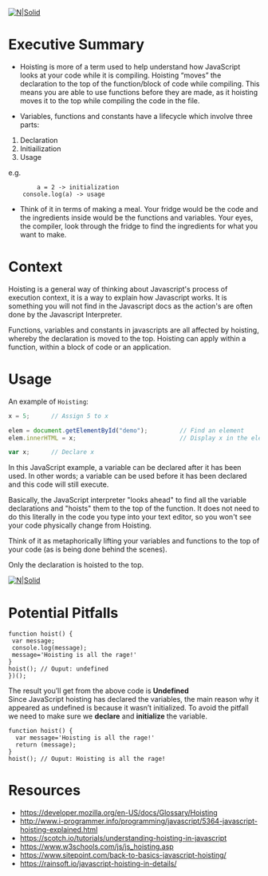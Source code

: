 [![N|Solid](http://blog.guinatal.com/wp-content/uploads/2015/10/hoisting.jpg)](https://nodesource.com/products/nsolid)
# Executive Summary

 - Hoisting is more of a term used to help understand how JavaScript looks at your code while it is compiling. Hoisting “moves” the declaration to the top of the function/block of code while compiling. This means you are able to use functions before they are made, as it hoisting moves it to the top while compiling the code in the file.

- Variables, functions and constants have a lifecycle which involve three parts:

1) Declaration
2) Initiailization
3) Usage

e.g.
```    var a  -> declaration
        a = 2 -> initialization
    console.log(a) -> usage
```
- Think of it in terms of making a meal. Your fridge would be the code and the ingredients inside would be the functions and variables. Your eyes, the compiler, look through the fridge to find the ingredients for what you want to make.


# Context

Hoisting is a general way of thinking about Javascript's process of execution context, it is a way to explain how Javascript works.  It is something you will not find in the Javascript docs as the action's are often done by the Javascript Interpreter.

Functions, variables and constants in javascripts are all affected by hoisting, whereby the declaration is moved to the top. Hoisting can apply within a function, within a block of code or an application.

# Usage

An example of `Hoisting`:
```js
x = 5;      // Assign 5 to x

elem = document.getElementById("demo");         // Find an element 
elem.innerHTML = x;                             // Display x in the element

var x;      // Declare x
```

In this JavaScript example, a variable can be declared after it has been used. In other words; a variable can be used before it has been declared and this code will still execute.

Basically, the JavaScript interpreter "looks ahead" to find all the variable declarations and "hoists" them to the top of the function. It does not need to do this literally in the code you type into your text editor, so you won't see your code physically change from Hoisting.

Think of it as metaphorically lifting your variables and functions to the top of your code (as is being done behind the scenes).

Only the declaration is hoisted to the top.

[![N|Solid](https://ogmcsrgk5.qnssl.com/13281/826d7a289ef8489b872917570545bdc3.png (154kB) )](https://nodesource.com/products/nsolid)

# Potential Pitfalls

 ``` 
 function hoist() {
  var message;
  console.log(message);
  message='Hoisting is all the rage!'
}
hoist(); // Ouput: undefined
})();
```
The result you’ll get from the above code is **Undefined**  
Since JavaScript hoisting has declared the variables, the main reason why it appeared as undefined is because it wasn’t initialized.
To avoid the pitfall we need to make sure we **declare** and **initialize** the variable.
```
function hoist() {
  var message='Hoisting is all the rage!'
  return (message);
}
hoist(); // Ouput: Hoisting is all the rage!
```

# Resources

- https://developer.mozilla.org/en-US/docs/Glossary/Hoisting
- http://www.i-programmer.info/programming/javascript/5364-javascript-hoisting-explained.html
- https://scotch.io/tutorials/understanding-hoisting-in-javascript
- https://www.w3schools.com/js/js_hoisting.asp
- https://www.sitepoint.com/back-to-basics-javascript-hoisting/
- https://rainsoft.io/javascript-hoisting-in-details/
